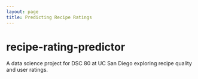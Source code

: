 ```yaml
---
layout: page
title: Predicting Recipe Ratings
---
```

# recipe-rating-predictor

A data science project for DSC 80 at UC San Diego exploring recipe quality and user ratings.
